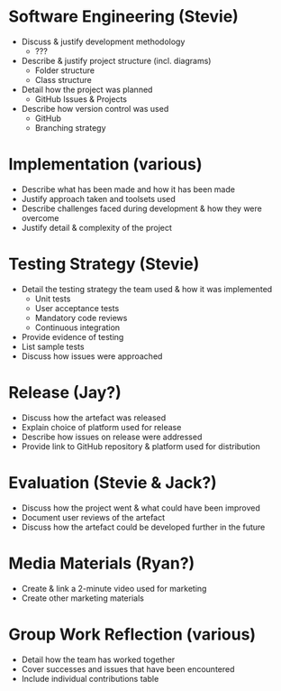 # Software Engineering (Stevie)
- Discuss & justify development methodology
    - ???
- Describe & justify project structure (incl. diagrams)
    - Folder structure
    - Class structure
- Detail how the project was planned
    - GitHub Issues & Projects
- Describe how version control was used
    - GitHub
    - Branching strategy

# Implementation (various)
- Describe what has been made and how it has been made
- Justify approach taken and toolsets used
- Describe challenges faced during development & how they were overcome
- Justify detail & complexity of the project

# Testing Strategy (Stevie)
- Detail the testing strategy the team used & how it was implemented
    - Unit tests
    - User acceptance tests
    - Mandatory code reviews
    - Continuous integration
- Provide evidence of testing
- List sample tests
- Discuss how issues were approached

# Release (Jay?)
- Discuss how the artefact was released
- Explain choice of platform used for release
- Describe how issues on release were addressed
- Provide link to GitHub repository & platform used for distribution

# Evaluation (Stevie & Jack?)
- Discuss how the project went & what could have been improved
- Document user reviews of the artefact
- Discuss how the artefact could be developed further in the future

# Media Materials (Ryan?)
- Create & link a 2-minute video used for marketing
- Create other marketing materials

# Group Work Reflection (various)
- Detail how the team has worked together
- Cover successes and issues that have been encountered
- Include individual contributions table